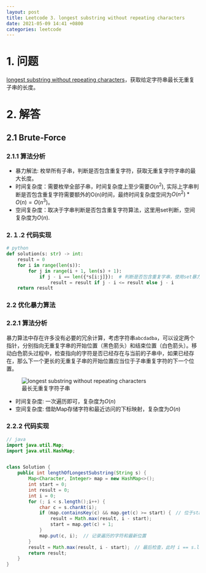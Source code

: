 ```yaml
---
layout: post
title: Leetcode 3. longest substring without repeating characters
date: 2021-05-09 14:41 +0800
categories: leetcode
---
```

# 1. 问题

[longest substring without repeating characters](https://leetcode.com/problems/longest-substring-without-repeating-characters/submissions/)，获取给定字符串最长无重复子串的长度。

# 2. 解答

## 2.1 Brute-Force

### 2.1.1 算法分析

- 暴力解法: 枚举所有子串，判断是否包含重复字符，获取无重复字符字串的最大长度。
- 时间复杂度：需要枚举全部子串，时间复杂度上至少需要$O(n^2)$, 实际上字串判断是否包含重复字符需要额外的O(n)时间，最终时间复杂度空间为$O(n^2) * O(n) = O(n^3)$。
- 空间复杂度：取决于字串判断是否包含重复字符算法，这里用set判断，空间复杂度为$O(n)$.


### 2.１.2 代码实现
``` python
# python
def solution(s: str) -> int:
    result = 0
    for i in range(len(s)):
        for j in range(i + 1, len(s) + 1):
            if j - i == len({*s[i:j]}):  # 判断是否包含重复字串，使用set暴力判断size
                result = result if j - i <= result else j - i
    return result
```

### 2.2 优化暴力算法

### 2.2.1 算法分析

暴力算法中存在许多没有必要的冗余计算，考虑字符串`abcdadba`，可以设定两个指针，分别指向无重复字串的开始位置（黑色箭头）和结束位置（白色箭头）。移动白色箭头过程中，检查指向的字符是否已经存在与当前的子串中，如果已经存在，那么下一个更长的无重复子串的开始位置应当位于子串重复字符的下一个位置。

<figure class="image">
  <img src="{{site.baseurl}}/images/longest-subsring-without-repeating-characters.svg" alt="longest substring without repeating characters">
  <figcaption>最长无重复字符子串</figcaption>
</figure>

- 时间复杂度: 一次遍历即可，复杂度为$O(n)$
- 空间复杂度: 借助Map存储字符和最近访问的下标映射，复杂度为$O(n)$

### 2.2.2 代码实现
```java
// java
import java.util.Map;
import java.util.HashMap;


class Solution {
    public int lengthOfLongestSubstring(String s) {
        Map<Character, Integer> map = new HashMap<>();
        int start = 0;
        int result = 0;
        int i = 0;
        for (; i < s.length();i++) {
            char c = s.charAt(i);
            if (map.containsKey(c) && map.get(c) >= start) {　// 位于start左侧的重复字符并不在子串中
                result = Math.max(result, i - start);
                start = map.get(c) + 1;
            }
            map.put(c, i);  // 记录遍历的字符和最新位置
        }
        result = Math.max(result, i - start);　// 最后检查，此时 i == s.length()
        return result;
    }
}
```
